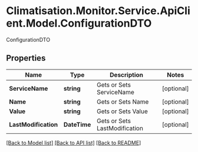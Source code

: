 # Climatisation.Monitor.Service.ApiClient.Model.ConfigurationDTO
ConfigurationDTO

## Properties

Name | Type | Description | Notes
------------ | ------------- | ------------- | -------------
**ServiceName** | **string** | Gets or Sets ServiceName | [optional] 
**Name** | **string** | Gets or Sets Name | [optional] 
**Value** | **string** | Gets or Sets Value | [optional] 
**LastModification** | **DateTime** | Gets or Sets LastModification | [optional] 

[[Back to Model list]](../README.md#documentation-for-models) [[Back to API list]](../README.md#documentation-for-api-endpoints) [[Back to README]](../README.md)

